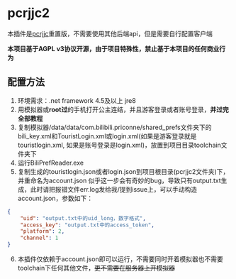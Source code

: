 # pcrjjc2

本插件是[pcrjjc](https://github.com/lulu666lulu/pcrjjc)重置版，不需要使用其他后端api，但是需要自行配置客户端

**本项目基于AGPL v3协议开源，由于项目特殊性，禁止基于本项目的任何商业行为**

## 配置方法

1. 环境需求：.net framework 4.5及以上 jre8
2. 用模拟器或**root过**的手机打开公主连结，并且游客登录或者账号登录，**并过完全部教程**
3. 复制模拟器/data/data/com.bilibili.priconne/shared_prefs文件夹下的bili_key.xml和TouristLogin.xml或login.xml(如果是游客登录就是touristlogin.xml, 如果是账号登录是login.xml)，放置到项目目录toolchain文件夹下
4. 运行BiliPrefReader.exe
5. 复制生成的touristlogin.json或者login.json到项目根目录(pcrjjc2文件夹)下，并重命名为account.json 似乎这一步会有奇妙的bug，导致只有output.txt生成，此时请把报错文件err.log发给我/提到issue上，可以手动构造account.json，参数如下：
```json
{
    "uid": "output.txt中的uid_long，数字格式",
    "access_key": "output.txt中的access_token",
    "platform": 2,
    "channel": 1
}
```
6. 本插件仅依赖于account.json即可以运行，不需要同时开着模拟器也不需要toolchain下任何其他文件，~~更不需要在服务器上开模拟器~~
